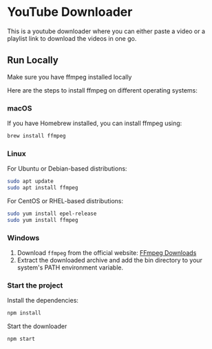 # YouTube Downloader

This is a youtube downloader where you can either paste a video or a playlist link to download the videos in one go.

## Run Locally
Make sure you have ffmpeg installed locally

Here are the steps to install ffmpeg on different operating systems:

### macOS
If you have Homebrew installed, you can install ffmpeg using:
```bash
brew install ffmpeg
```

### Linux
For Ubuntu or Debian-based distributions:
```bash
sudo apt update
sudo apt install ffmpeg
```

For CentOS or RHEL-based distributions:
```bash
sudo yum install epel-release
sudo yum install ffmpeg
```

### Windows
1. Download `ffmpeg` from the official website: [FFmpeg Downloads](https://ffmpeg.org/download.html)
2. Extract the downloaded archive and add the bin directory to your system's PATH environment variable.


### Start the project
Install the dependencies:
```bash
npm install
```
Start the downloader
```bash
npm start
```